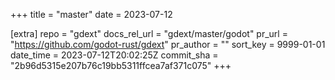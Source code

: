 +++
title = "master"
date = 2023-07-12

[extra]
repo = "gdext"
docs_rel_url = "gdext/master/godot"
pr_url = "https://github.com/godot-rust/gdext"
pr_author = ""
sort_key = 9999-01-01
date_time = 2023-07-12T20:02:25Z
commit_sha = "2b96d5315e207b76c19bb5311ffcea7af371c075"
+++


